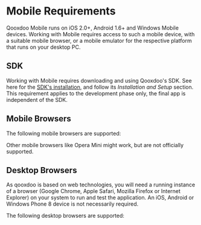 Mobile Requirements
======================

Qooxdoo Mobile runs on iOS 2.0+, Android 1.6+ and Windows Mobile devices. Working with Mobile requires access to such a mobile device, with a suitable mobile browser, or a mobile emulator for the respective platform that runs on your desktop PC.

SDK
------

Working with Mobile requires downloading and using Qooxdoo's SDK. See here for the [SDK's installation](/docs/#/?id=setup), and follow its *Installation and Setup* section. This requirement applies to the development phase only, the final app is independent of the SDK.

Mobile Browsers
---------------

The following mobile browsers are supported:

Other mobile browsers like Opera Mini might work, but are not officially supported.

Desktop Browsers
----------------

As qooxdoo is based on web technologies, you will need a running instance of a browser (Google Chrome, Apple Safari, Mozilla Firefox or Internet Explorer) on your system to run and test the application. An iOS, Android or Windows Phone 8 device is not necessarily required.

The following desktop browsers are supported:
